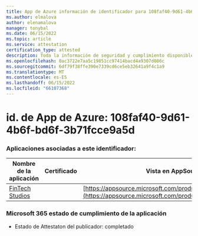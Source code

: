 ```yaml
---
title: App de Azure información de identificador para 108faf40-9d61-4b6f-bd6f-3b71fcce9a5d
ms.author: elmalova
author: elenamalova
manager: tonybal
ms.date: 06/15/2022
ms.topic: article
ms.service: attestation
certification_type: attested
description: Toda la información de seguridad y cumplimiento disponible para 108faf40-9d61-4b6f-bd6f-3b71fcce9a5d.
ms.openlocfilehash: 0ac3722e7aa5c19851cc97414bacd4a9307d086c
ms.sourcegitcommit: 6df79f38ffe390e7339cd6ce5eb32641a9f4c1a9
ms.translationtype: MT
ms.contentlocale: es-ES
ms.lasthandoff: 06/15/2022
ms.locfileid: "66107368"
---
```

# <a name="azure-app-id-108faf40-9d61-4b6f-bd6f-3b71fcce9a5d"></a>id. de App de Azure: 108faf40-9d61-4b6f-bd6f-3b71fcce9a5d


### <a name="apps-associated-with-this-id"></a>Aplicaciones asociadas a este identificador:
| **Nombre de la aplicación** | **Certificado** | **Vista en AppSource** |
|--------------|---------------|-----------------------|
| [FinTech Studios](../forward/WA200003969.md) |  | [https://appsource.microsoft.com/product/office/WA200003969](https://appsource.microsoft.com/product/office/WA200003969) |

### <a name="microsoft-365-app-compliance-status"></a>Microsoft 365 estado de cumplimiento de la aplicación
- Estado de Attestaton del publicador: completado
